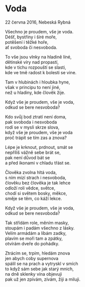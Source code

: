 
# Voda
  22 června 2016, Nebeská Rybná

Všechno je proudem, vše je voda.  
Déšť, bystřiny i širé moře,  
potěšení i těžké hoře,  
ať svoboda či nesvoboda.  

To vše jsou vlnky na hladině líné,  
dětinské víry nad propastí,  
kde v tichu rozpouští se slasti,  
kde ve tmě radost k bolesti se vine.  

Tam v hlubinách i hloubka hyne,  
však v principu to není jiné,  
než u hladiny, kde člověk žije.  

Když vše je proudem, vše je voda,  
odkud se bere nesvoboda?  

Kdo svůj bod ztratí není doma,  
pak svoboda i nesvoboda  
rodí se v mysli skrze slova,  
když vše je proudem, vše je voda  
proč trápit se tím zas a znova?  

Lépe je krknout, prdnout, smát se  
nepříliš vážně sebe brát se,  
pak není důvod bát se  
a před ikonami v chladu třást se.  

Člověka zvolna hltá voda,  
s ním mizí strach i nesvoboda,  
člověku bez člověka je tak lehce  
odloží roli vědce, světce,  
chodí si světem bosky, měkce,  
směje se těm, co káží lekce.  

Když vše je proudem, vše je voda,  
odkud se bere nesvoboda?  

Tak střídám role, měním masky,  
stoupám i padám všechno z lásky.  
Velím armádám a líbám zadky,  
plavím se moři tam a zpátky,  
otvírám dveře do pohádky.  

Ztrácím se, trpím, hledám znova  
jen abych coby supernova  
spálil se na prach a vytryskl v smích  
to když sám sebe jak starý mnich,  
na dně sklenky vína objevuji  
pak už jen zpívám, zívám, žiji a miluji.  
